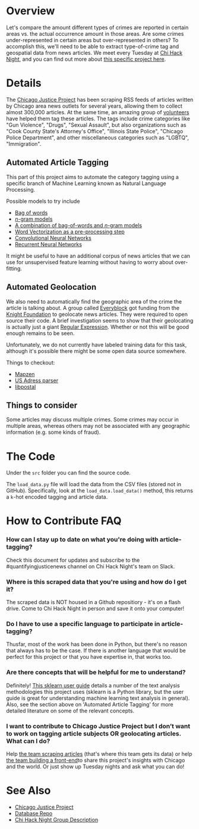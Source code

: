 # Overview

Let's compare the amount different types of crimes are reported in certain areas vs. the actual occurrence amount in those areas. Are some crimes under-represented in certain areas but over-represented in others? To accomplish this, we'll need to be able to extract type-of-crime tag and geospatial data from news articles. We meet every Tuesday at [Chi Hack Night](https://chihacknight.org/), and you can find out more about [this specific project here](https://github.com/chihacknight/breakout-groups/issues/61).

# Details

The [Chicago Justice Project](http://chicagojustice.org/) has been scraping RSS feeds of articles written by Chicago area news outlets for several years, allowing them to collect almost 300,000 articles. At the same time, an amazing group of [volunteers](http://chicagojustice.org/volunteer-for-cjp/) have helped them tag these articles. The tags include crime categories like "Gun Violence", "Drugs", "Sexual Assault", but also organizations such as "Cook County State's Attorney's Office", "Illinois State Police", "Chicago Police Department", and other miscellaneous categories such as "LGBTQ", "Immigration".

## Automated Article Tagging

This part of this project aims to automate the category tagging using a specific branch of Machine Learning known as Natural Language Processing.

Possible models to try include

* [Bag of words](https://en.wikipedia.org/wiki/Bag-of-words_model)
* [*n*-gram models](https://en.wikipedia.org/wiki/N-gram)
* [A combination of bag-of-words and *n*-gram models](http://www.inference.phy.cam.ac.uk/hmw26/papers/nescai2006.pdf)
* [Word Vectorization as a pre-processing step](https://www.tensorflow.org/tutorials/word2vec/)
* [Convolutional Neural Networks](https://arxiv.org/pdf/1504.01255v3.pdf)
* [Recurrent Neural Networks](http://www.cs.toronto.edu/~graves/preprint.pdf)

It might be useful to have an additional corpus of news articles that we can use for unsupervised feature learning without having to worry about over-fitting.

## Automated Geolocation

We also need to automatically find the geographic area of the crime the article is talking about. A group called [Everyblock](http://www.everyblock.com/) got funding from the [Knight Foundation](http://www.knightfoundation.org/) to geolocate news articles. They were required to open source their code. A brief investigation seems to show that their geolocating is actually just a giant [Regular Expression](https://github.com/kbrose/everyblock/blob/master/ebdata/ebdata/nlp/addresses.py). Whether or not this will be good enough remains to be seen.

Unfortunately, we do not currently have labeled training data for this task, although it's possible there might be some open data source somewhere.

Things to checkout:

* [Mapzen](https://mapzen.com/)
* [US Adress parser](https://github.com/datamade/usaddress)
* [libpostal](https://github.com/openvenues/libpostal)

## Things to consider

Some articles may discuss multiple crimes. Some crimes may occur in multiple areas, whereas others may not be associated with any geographic information (e.g. some kinds of fraud).

# The Code

Under the `src` folder you can find the source code.

The `load_data.py` file will load the data from the CSV files (stored not in GitHub). Specifically, look at the `load_data.load_data()` method, this returns a `k`-hot encoded tagging and article data.

# How to Contribute FAQ

### How can I stay up to date on what you're doing with article-tagging?
Check this document for updates and subscribe to the #quantifyingjusticenews channel on Chi Hack Night's team on Slack.
### Where is this scraped data that you're using and how do I get it?
The scraped data is NOT housed in a Github repositiory - it's on a flash drive.  Come to Chi Hack Night in person and save it onto your computer!
### Do I have to use a specific language to participate in article-tagging?
Thusfar, most of the work has been done in Python, but there's no reason that always has to be the case. If there is another language that would be perfect for this project or that you have expertise in, that works too.
### Are there concepts that will be helpful for me to understand?
Definitely!  [This sklearn user guide](http://scikit-learn.org/stable/modules/feature_extraction.html#text-feature-extraction) details a number of the text analysis methodologies this project uses (sklearn is a Python library, but the user guide is great for understanding machine learning text analysis in general).  Also, see the section above on 'Automated Article Tagging' for more detailed literature on some of the relevant concepts.
### I want to contribute to Chicago Justice Project but I don’t want to work on tagging article subjects OR geolocating articles. What can I do?
Help [the team scraping articles](https://github.com/chicago-justice-project/chicago-justice) (that's where this team gets its data) or help [the team building a front-end](https://github.com/chicago-justice-project/chicago-justice-client)to share this project's insights with Chicago and the world. Or just show up Tuesday nights and ask what you can do!
# See Also

* [Chicago Justice Project](http://chicagojustice.org/)
* [Database Repo](https://github.com/kyaroch/chicago-justice)
* [Chi Hack Night Group Description](https://github.com/chihacknight/breakout-groups/issues/61)

